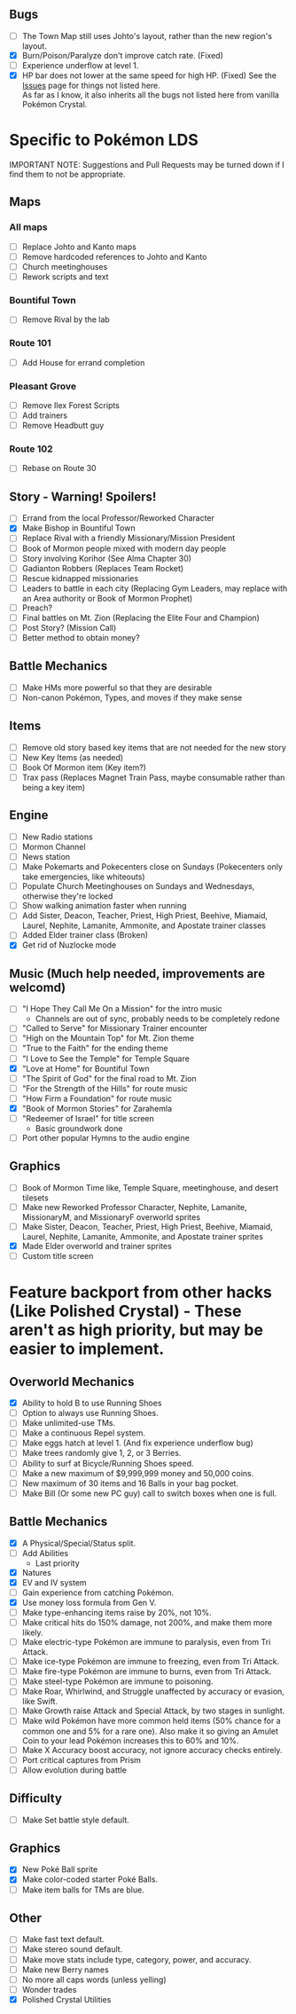 ## Bugs

- [ ] The Town Map still uses Johto's layout, rather than the new region's layout.
- [x] Burn/Poison/Paralyze don't improve catch rate. (Fixed)
- [ ] Experience underflow at level 1.
- [x] HP bar does not lower at the same speed for high HP. (Fixed)
See the [Issues](issues/) page for things not listed here.  
As far as I know, it also inherits all the bugs not listed here from vanilla Pokémon Crystal.

# Specific to Pokémon LDS

IMPORTANT NOTE: Suggestions and Pull Requests may be turned down if I find them to not be appropriate.

## Maps

### All maps

- [ ] Replace Johto and Kanto maps
- [ ] Remove hardcoded references to Johto and Kanto
- [ ] Church meetinghouses
- [ ] Rework scripts and text

### Bountiful Town

- [ ] Remove Rival by the lab

### Route 101

- [ ] Add House for errand completion

### Pleasant Grove

- [ ] Remove Ilex Forest Scripts
- [ ] Add trainers
- [ ] Remove Headbutt guy

### Route 102

- [ ] Rebase on Route 30

## Story - Warning! Spoilers!

- [ ] Errand from the local Professor/Reworked Character
- [x] Make Bishop in Bountiful Town
- [ ] Replace Rival with a friendly Missionary/Mission President
- [ ] Book of Mormon people mixed with modern day people
- [ ] Story involving Korihor (See Alma Chapter 30)
- [ ] Gadianton Robbers (Replaces Team Rocket)
- [ ] Rescue kidnapped missionaries
- [ ] Leaders to battle in each city (Replacing Gym Leaders, may replace with an Area authority or Book of Mormon Prophet)
- [ ] Preach?
- [ ] Final battles on Mt. Zion (Replacing the Elite Four and Champion)
- [ ] Post Story? (Mission Call)
- [ ] Better method to obtain money?

## Battle Mechanics

- [ ] Make HMs more powerful so that they are desirable
- [ ] Non-canon Pokémon, Types, and moves if they make sense

## Items

- [ ] Remove old story based key items that are not needed for the new story
- [ ] New Key Items (as needed)
- [ ] Book Of Mormon item (Key item?)
- [ ] Trax pass (Replaces Magnet Train Pass, maybe consumable rather than being a key item)

## Engine

- [ ] New Radio stations
- [ ] Mormon Channel
- [ ] News station
- [ ] Make Pokemarts and Pokecenters close on Sundays (Pokecenters only take emergencies, like whiteouts)
- [ ] Populate Church Meetinghouses on Sundays and Wednesdays, otherwise they're locked
- [ ] Show walking animation faster when running
- [ ] Add Sister, Deacon, Teacher, Priest, High Priest, Beehive, Miamaid, Laurel, Nephite, Lamanite, Ammonite, and Apostate trainer classes
- [ ] Added Elder trainer class (Broken)
- [x] Get rid of Nuzlocke mode

## Music (Much help needed, improvements are welcomd)

- [ ] "I Hope They Call Me On a Mission" for the intro music
    * Channels are out of sync, probably needs to be completely redone
- [ ] "Called to Serve" for Missionary Trainer encounter
- [ ] "High on the Mountain Top" for Mt. Zion theme
- [ ] "True to the Faith" for the ending theme
- [ ] "I Love to See the Temple" for Temple Square
- [x] "Love at Home" for Bountiful Town
- [ ] "The Spirit of God" for the final road to Mt. Zion
- [ ] "For the Strength of the Hills" for route music
- [ ] "How Firm a Foundation" for route music
- [x] "Book of Mormon Stories" for Zarahemla
- [ ] "Redeemer of Israel" for title screen
	* Basic groundwork done
- [ ] Port other popular Hymns to the audio engine

## Graphics

- [ ] Book of Mormon Time like, Temple Square, meetinghouse, and desert tilesets
- [ ] Make new Reworked Professor Character, Nephite, Lamanite, MissionaryM, and MissionaryF overworld sprites
- [ ] Make Sister, Deacon, Teacher, Priest, High Priest, Beehive, Miamaid, Laurel, Nephite, Lamanite, Ammonite, and Apostate trainer sprites
- [x] Made Elder overworld and trainer sprites
- [ ] Custom title screen

# Feature backport from other hacks (Like Polished Crystal) - These aren't as high priority, but may be easier to implement.

## Overworld Mechanics

- [x] Ability to hold B to use Running Shoes
- [ ] Option to always use Running Shoes.
- [ ] Make unlimited-use TMs.
- [ ] Make a continuous Repel system.
- [ ] Make eggs hatch at level 1. (And fix experience underflow bug)
- [ ] Make trees randomly give 1, 2, or 3 Berries.
- [ ] Ability to surf at Bicycle/Running Shoes speed.
- [ ] Make a new maximum of $9,999,999 money and 50,000 coins.
- [ ] New maximum of 30 items and 16 Balls in your bag pocket.
- [ ] Make Bill (Or some new PC guy) call to switch boxes when one is full.

## Battle Mechanics

- [x] A Physical/Special/Status split.
- [ ] Add Abilities
    * Last priority
- [x] Natures
- [x] EV and IV system
- [ ] Gain experience from catching Pokémon.
- [x] Use money loss formula from Gen V.
- [ ] Make type-enhancing items raise by 20%, not 10%.
- [ ] Make critical hits do 150% damage, not 200%, and make them more likely.
- [ ] Make electric-type Pokémon are immune to paralysis, even from Tri Attack.
- [ ] Make ice-type Pokémon are immune to freezing, even from Tri Attack.
- [ ] Make fire-type Pokémon are immune to burns, even from Tri Attack.
- [ ] Make steel-type Pokémon are immune to poisoning.
- [ ] Make Roar, Whirlwind, and Struggle unaffected by accuracy or evasion, like Swift.
- [ ] Make Growth raise Attack and Special Attack, by two stages in sunlight.
- [ ] Make wild Pokémon have more common held items (50% chance for a common one and 5% for a rare one). Also make it so giving an Amulet Coin to your lead Pokémon increases this to 60% and 10%.
- [ ] Make X Accuracy boost accuracy, not ignore accuracy checks entirely.
- [ ] Port critical captures from Prism
- [ ] Allow evolution during battle

## Difficulty

- [ ] Make Set battle style default.

## Graphics

- [x] New Poké Ball sprite
- [x] Make color-coded starter Poké Balls.
- [ ] Make item balls for TMs are blue.

## Other

- [ ] Make fast text default.
- [ ] Make stereo sound default.
- [ ] Make move stats include type, category, power, and accuracy.
- [ ] Make new Berry names
- [ ] No more all caps words (unless yelling)
- [ ] Wonder trades
- [x] Polished Crystal Utilities
